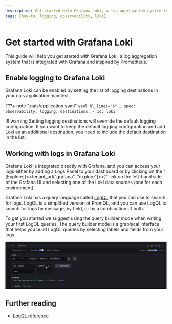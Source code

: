 ```yaml
---
description: Get started with Grafana Loki, a log aggregation system that is integrated with Grafana and inspired by Prometheus.
tags: [how-to, logging, observability, loki]
---
```


# Get started with Grafana Loki

This guide will help you get started with Grafana Loki, a log aggregation system that is integrated with Grafana and inspired by Prometheus.

## Enable logging to Grafana Loki

Grafana Loki can be enabled by setting the list of logging destinations in your nais application manifest.

???+ note ".nais/application.yaml"
    ```yaml hl_lines="6"
    …
    spec:
      observability:
        logging:
          destinations:
            - id: loki
    ```

!!! warning
    Setting logging destinations will override the default logging configuration. If you want to keep the default logging configuration and add Loki as an additional destination, you need to include the default destination in the list.

## Working with logs in Grafana Loki

Grafana Loki is integrated directly with Grafana, and you can access your logs either by adding a Logs Panel to your dashboard or by clicking on the "[Explore](<<tenant_url("grafana", "explore")>>)" link on the left-hand side of the Grafana UI and selecting one of the Loki data sources (one for each environment).

Grafana Loki has a query language called [LogQL](../reference/logql.md) that you can use to search for logs. LogQL is a simplified version of PromQL, and you can use LogQL to search for logs by message, by field, or by a combination of both.

To get you started we suggest using the query builder mode when writing your first LogQL queries. The query builder mode is a graphical interface that helps you build LogQL queries by selecting labels and fields from your logs.

![Grafana Loki query builder](../../../assets/grafana-loki-query-builder.gif)

## Further reading

- [LogQL reference](../reference/logql.md)
